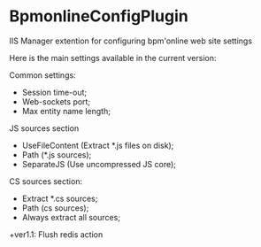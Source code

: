 # BpmonlineConfigPlugin
IIS Manager extention for configuring bpm'online web site settings

Here is the main settings available in the current version:

Common settings:
 - Session time-out;
 - Web-sockets port;
 - Max entity name length;
 
JS sources section
 - UseFileContent (Extract *.js files on disk);
 - Path (*.js sources);
 - SeparateJS (Use uncompressed JS core);
 
CS sources section:
 - Extract *.cs sources;
 - Path (cs sources);
 - Always extract all sources;

+ver1.1: Flush redis action
